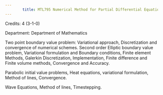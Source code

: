 ```yaml
---
        title: MTL795 Numerical Method for Partial Differential Equations
---
```

Credits: 4 (3-1-0)

Department: Department of Mathematics

Two point boundary value problem: Variational approach, Discretization and convergence of numerical schemes. Second order Elliptic boundary value problem, Variational formulation and Boundary conditions, Finite element Methods, Galerkin Discretization, Implementation, Finite difference and Finite volume methods, Convergence and Accuracy.

Parabolic initial value problems, Heat equations, variational formulation, Method of lines, Convergence.

Wave Equations, Method of lines, Timestepping.